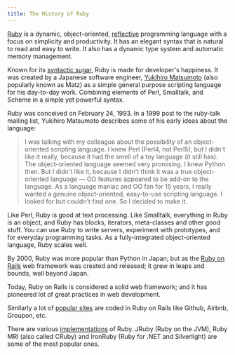 ```yaml
---
title: The History of Ruby
---
```

[Ruby](https://www.ruby-lang.org/en/) is a dynamic, object-oriented, [reflective](https://en.wikipedia.org/wiki/Reflection_(computer_programming)) programming language with a focus on simplicity and productivity. It has an elegant syntax that is natural to read and easy to write. It also has a dynamic type system and automatic memory management.

Known for its [syntactic sugar](https://en.wikipedia.org/wiki/Syntactic_sugar), Ruby is made for developer's happiness. It was created by a Japanese software engineer, [Yukihiro Matsumoto](https://en.wikipedia.org/wiki/Yukihiro_Matsumoto) (also popularly known as Matz) as a simple general purpose scripting language for his day-to-day work. Combining elements of Perl, Smalltalk, and Scheme in a simple yet powerful syntax.

Ruby was conceived on February 24, 1993\. In a 1999 post to the ruby-talk mailing list, Yukihiro Matsumoto describes some of his early ideas about the language:

> I was talking with my colleague about the possibility of an object-oriented scripting language. I knew Perl (Perl4, not Perl5), but I didn't like it really, because it had the smell of a toy language (it still has). The object-oriented language seemed very promising. I knew Python then. But I didn't like it, because I didn't think it was a true object-oriented language — OO features appeared to be add-on to the language. As a language maniac and OO fan for 15 years, I really wanted a genuine object-oriented, easy-to-use scripting language. I looked for but couldn't find one. So I decided to make it.

Like Perl, Ruby is good at text processing. Like Smalltalk, everything in Ruby is an object, and Ruby has blocks, iterators, meta-classes and other good stuff. You can use Ruby to write servers, experiment with prototypes, and for everyday programming tasks. As a fully-integrated object-oriented language, Ruby scales well.

By 2000, Ruby was more popular than Python in Japan; but as the [Ruby on Rails](http://rubyonrails.org/) web framework was created and released; it grew in leaps and bounds, well beyond Japan.

Today, Ruby on Rails is considered a solid web framework; and it has pioneered lot of great practices in web development.

Similarly a lot of [popular sites](https://prograils.com/posts/top-10-famous-sites-built-with-ruby-on-rails) are coded in Ruby on Rails like Github, Airbnb, Groupon, etc.

There are various [implementations](https://github.com/cogitator/ruby-implementations/wiki/List-of-Ruby-implementations) of Ruby. JRuby (Ruby on the JVM), Ruby MRI (also called CRuby) and IronRuby (Ruby for .NET and Silverlight) are some of the most popular ones.